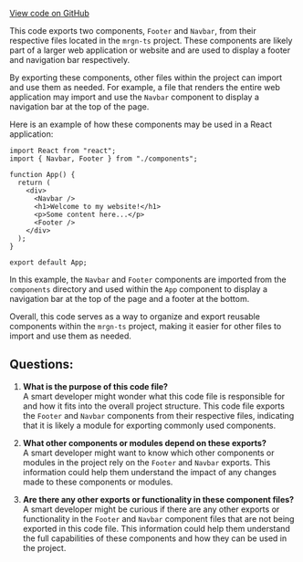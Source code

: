 [View code on GitHub](https://github.com/mrgnlabs/mrgn-ts/apps/marginfi-landing-page/src/components/index.tsx)

This code exports two components, `Footer` and `Navbar`, from their respective files located in the `mrgn-ts` project. These components are likely part of a larger web application or website and are used to display a footer and navigation bar respectively.

By exporting these components, other files within the project can import and use them as needed. For example, a file that renders the entire web application may import and use the `Navbar` component to display a navigation bar at the top of the page.

Here is an example of how these components may be used in a React application:

```
import React from "react";
import { Navbar, Footer } from "./components";

function App() {
  return (
    <div>
      <Navbar />
      <h1>Welcome to my website!</h1>
      <p>Some content here...</p>
      <Footer />
    </div>
  );
}

export default App;
```

In this example, the `Navbar` and `Footer` components are imported from the `components` directory and used within the `App` component to display a navigation bar at the top of the page and a footer at the bottom.

Overall, this code serves as a way to organize and export reusable components within the `mrgn-ts` project, making it easier for other files to import and use them as needed.

## Questions:

1. **What is the purpose of this code file?**\
   A smart developer might wonder what this code file is responsible for and how it fits into the overall project structure. This code file exports the `Footer` and `Navbar` components from their respective files, indicating that it is likely a module for exporting commonly used components.

2. **What other components or modules depend on these exports?**\
   A smart developer might want to know which other components or modules in the project rely on the `Footer` and `Navbar` exports. This information could help them understand the impact of any changes made to these components or modules.

3. **Are there any other exports or functionality in these component files?**\
   A smart developer might be curious if there are any other exports or functionality in the `Footer` and `Navbar` component files that are not being exported in this code file. This information could help them understand the full capabilities of these components and how they can be used in the project.
